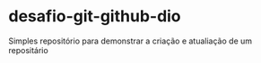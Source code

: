 # desafio-git-github-dio
Simples repositório para demonstrar a criação e atualiação de um repositário

